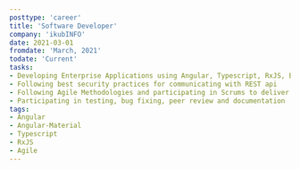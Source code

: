 ```yaml
---
posttype: 'career'
title: 'Software Developer'
company: 'ikubINFO'
date: 2021-03-01
fromdate: 'March, 2021'
todate: 'Current'
tasks:
- Developing Enterprise Applications using Angular, Typescript, RxJS, Bootstrap, Angular Material & SCSS
- Following best security practices for communicating with REST api
- Following Agile Methodologies and participating in Scrums to deliver Projects
- Participating in testing, bug fixing, peer review and documentation
tags:
- Angular
- Angular-Material
- Typescript
- RxJS
- Agile
---
```


